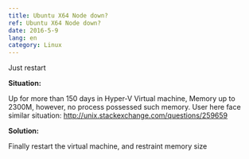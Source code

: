 ```yaml
---
title: Ubuntu X64 Node down?
ref: Ubuntu X64 Node down?
date: 2016-5-9
lang: en
category: Linux
---
```


Just restart

<!--more-->

**Situation:** 

Up for more than 150 days in Hyper-V Virtual machine, Memory up to 2300M, however, no process
possessed such memory.  User here face similar situation:
<http://unix.stackexchange.com/questions/259659>

**Solution:** 

Finally restart the virtual machine, and restraint memory size

